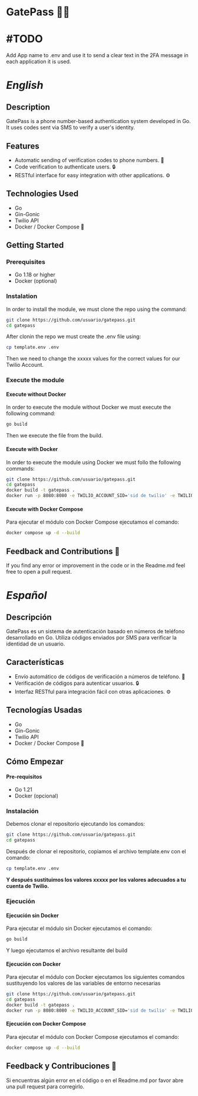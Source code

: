 ﻿# GatePass 🚪🔑

# **#TODO**
Add App name to .env and use it to send a clear text in the 2FA message in each application it is used.

# *English*
## Description
GatePass is a phone number-based authentication system developed in Go. It uses codes sent via SMS to verify a user's identity.

## Features
- Automatic sending of verification codes to phone numbers. 📱
- Code verification to authenticate users. 🔒
- RESTful interface for easy integration with other applications. ⚙️

## Technologies Used
- Go
- Gin-Gonic
- Twilio API
- Docker / Docker Compose 🐳

## Getting Started

### Prerequisites
- Go 1.18 or higher
- Docker (optional)

### Instalation

In order to install the module, we must clone the repo using the command:

```bash
git clone https://github.com/usuario/gatepass.git
cd gatepass
```

After clonin the repo we must create the .env file using:

```bash
cp template.env .env
```

Then we need to change the xxxxx values for the correct values for our Twilio Account.


### Execute the module

#### Execute without Docker

In order to execute the module without Docker we must execute the following command:

```bash
go build
```
Then we execute the file from the build.

#### Execute with Docker

In order to execute the module using Docker we must follo the following commands:

```bash
git clone https://github.com/usuario/gatepass.git
cd gatepass
docker build -t gatepass . 
docker run -p 8080:8080 -e TWILIO_ACCOUNT_SID='sid de twilio' -e TWILIO_AUTH_TOKEN='auth token twilio' -e TWILIO_FROM_PHONE='Telefono de twilio desde el que se mandaran los mensajes' gatepass
```

#### Execute with Docker Compose

Para ejecutar el módulo con Docker Compose ejecutamos el comando:

```bash
docker compose up -d --build
```

## Feedback and Contributions 🚀
If you find any error or improvement in the code or in the Readme.md feel free to open a pull request.

# *Español*

## Descripción
GatePass es un sistema de autenticación basado en números de teléfono desarrollado en Go. Utiliza códigos enviados por SMS para verificar la identidad de un usuario.

## Características 
- Envío automático de códigos de verificación a números de teléfono. 📱
- Verificación de códigos para autenticar usuarios. 🔒
- Interfaz RESTful para integración fácil con otras aplicaciones. ⚙️

## Tecnologías Usadas
- Go
- Gin-Gonic
- Twilio API
- Docker / Docker Compose 🐳

## Cómo Empezar

#### Pre-requisitos
- Go 1.21
- Docker (opcional)

### Instalación

Debemos clonar el repositorio ejecutando los comandos:

```bash
git clone https://github.com/usuario/gatepass.git
cd gatepass
```

Después de clonar el repositorio, copiamos el archivo template.env con el comando:

```bash
cp template.env .env
```

**Y después sustituimos los valores xxxxx por los valores adecuados a tu cuenta de Twilio.**

### Ejecución

#### Ejecución sin Docker

Para ejecutar el módulo sin Docker ejecutamos el comando:

```bash
go build
```
Y luego ejecutamos el archivo resultante del build

#### Ejecución con Docker

Para ejecutar el módulo con Docker ejecutamos los siguientes comandos sustituyendo los valores de las variables de entorno necesarias

```bash
git clone https://github.com/usuario/gatepass.git
cd gatepass
docker build -t gatepass .
docker run -p 8080:8080 -e TWILIO_ACCOUNT_SID='sid de twilio' -e TWILIO_AUTH_TOKEN='auth token twilio' -e TWILIO_FROM_PHONE='Telefono de twilio desde el que se mandaran los mensajes' gatepass
```

#### Ejecución con Docker Compose

Para ejecutar el módulo con Docker Compose ejecutamos el comando:

```bash
docker compose up -d --build
```
## Feedback y Contribuciones 🚀
Si encuentras algún error en el código o en el Readme.md por favor abre una pull request para corregirlo.